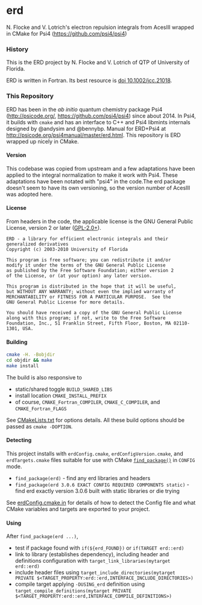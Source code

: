 # erd
N. Flocke and V. Lotrich's electron repulsion integrals from AcesIII wrapped in CMake for Psi4 (https://github.com/psi4/psi4)

### History

This is the ERD project by N. Flocke and V. Lotrich of QTP
of University of Florida.

ERD is written in Fortran. Its best resource is 
[doi 10.1002/jcc.21018](http://onlinelibrary.wiley.com/doi/10.1002/jcc.21018/abstract).

### This Repository

ERD has been in the *ab initio* quantum chemistry package Psi4
(http://psicode.org/, https://github.com/psi4/psi4) since about 2014. In Psi4,
it builds with `cmake` and has an interface to C++ and Psi4 libmints internals designed
by @andysim and @bennybp. Manual for ERD+Psi4 at http://psicode.org/psi4manual/master/erd.html.
This repository is ERD wrapped up nicely in CMake.

#### Version

This codebase was copied from upstream and a few adaptations have been applied
to the integral normalization to make it work with Psi4. These adaptations have
been notated with "psi4" in the code.The erd package doesn't seem to have its
own versioning, so the version number of AcesIII was adopted here.

#### License

From headers in the code, the applicable license is
the GNU General Public License, version 2 or later
([GPL-2.0+](https://opensource.org/licenses/GPL-2.0+)).

```
ERD - a library for efficient electronic integrals and their
generalized derivatives
Copyright (c) 2003-2010 University of Florida

This program is free software; you can redistribute it and/or
modify it under the terms of the GNU General Public License
as published by the Free Software Foundation; either version 2
of the License, or (at your option) any later version.

This program is distributed in the hope that it will be useful,
but WITHOUT ANY WARRANTY; without even the implied warranty of
MERCHANTABILITY or FITNESS FOR A PARTICULAR PURPOSE.  See the
GNU General Public License for more details.

You should have received a copy of the GNU General Public License
along with this program; if not, write to the Free Software
Foundation, Inc., 51 Franklin Street, Fifth Floor, Boston, MA 02110-1301, USA.
```

#### Building

```bash
cmake -H. -Bobjdir
cd objdir && make
make install
```

The build is also responsive to

* static/shared toggle `BUILD_SHARED_LIBS`
* install location `CMAKE_INSTALL_PREFIX`
* of course, `CMAKE_Fortran_COMPILER`, `CMAKE_C_COMPILER`, and `CMAKE_Fortran_FLAGS`

See [CMakeLists.txt](CMakeLists.txt) for options details. All these build options should be passed as `cmake -DOPTION`.

#### Detecting

This project installs with `erdConfig.cmake`, `erdConfigVersion.cmake`, and `erdTargets.cmake` files suitable for use with CMake [`find_package()`](https://cmake.org/cmake/help/v3.2/command/find_package.html) in `CONFIG` mode.

* `find_package(erd)` - find any erd libraries and headers
* `find_package(erd 3.0.6 EXACT CONFIG REQUIRED COMPONENTS static)` - find erd exactly version 3.0.6 built with static libraries or die trying

See [erdConfig.cmake.in](cmake/erdConfig.cmake.in) for details of how to detect the Config file and what CMake variables and targets are exported to your project.

#### Using

After `find_package(erd ...)`,

* test if package found with `if(${erd_FOUND})` or `if(TARGET erd::erd)`
* link to library (establishes dependency), including header and definitions configuration with `target_link_libraries(mytarget erd::erd)`
* include header files using `target_include_directories(mytarget PRIVATE $<TARGET_PROPERTY:erd::erd,INTERFACE_INCLUDE_DIRECTORIES>)`
* compile target applying `-DUSING_erd` definition using `target_compile_definitions(mytarget PRIVATE $<TARGET_PROPERTY:erd::erd,INTERFACE_COMPILE_DEFINITIONS>)`
